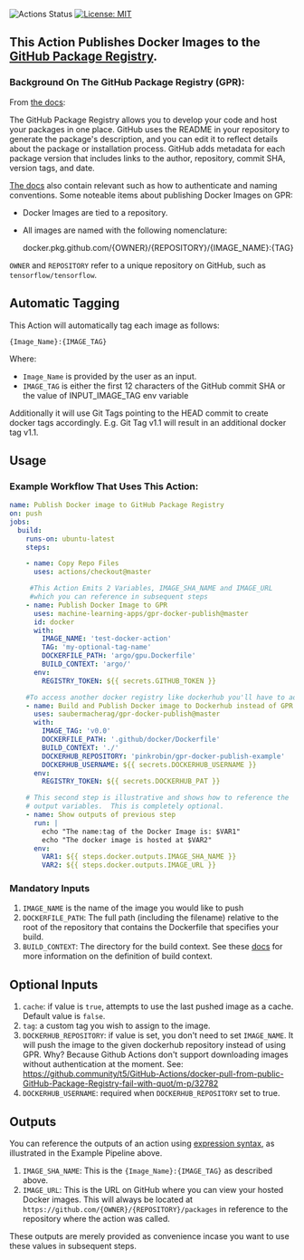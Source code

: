 ![Actions Status](https://github.com/machine-learning-apps/gpr-docker-publish/workflows/Tests/badge.svg) [![License: MIT](https://img.shields.io/badge/License-MIT-blue.svg)](https://github.com/machine-learning-apps/gpr-docker-publish/blob/master/LICENSE)


## This Action Publishes Docker Images to the [GitHub Package Registry](https://github.com/features/package-registry).  

### Background On The GitHub Package Registry (GPR):

From [the docs](https://help.github.com/en/articles/configuring-docker-for-use-with-github-package-registry):

The GitHub Package Registry allows you to develop your code and host your packages in one place.  GitHub uses the README in your repository to generate the package's description, and you can edit it to reflect details about the package or installation process. GitHub adds metadata for each package version that includes links to the author, repository, commit SHA, version tags, and date.

[The docs](https://help.github.com/en/articles/configuring-docker-for-use-with-github-package-registry) also contain relevant such as how to authenticate and naming conventions.  Some noteable items about publishing Docker Images on GPR:

- Docker Images are tied to a repository.  
- All images are named with the following nomenclature:

    docker.pkg.github.com/{OWNER}/{REPOSITORY}/{IMAGE_NAME}:{TAG}
    
`OWNER` and `REPOSITORY` refer to a unique repository on GitHub, such as `tensorflow/tensorflow`.


## Automatic Tagging

This Action will automatically tag each image as follows:

    {Image_Name}:{IMAGE_TAG}

Where:
- `Image_Name` is provided by the user as an input.
- `IMAGE_TAG` is either the first 12 characters of the GitHub commit SHA or the value of INPUT_IMAGE_TAG env variable

Additionally it will use Git Tags pointing to the HEAD commit to create docker tags accordingly. 
E.g. Git Tag v1.1 will result in an additional docker tag v1.1.

## Usage




### Example Workflow That Uses This Action:
```yaml
name: Publish Docker image to GitHub Package Registry
on: push
jobs:
  build:
    runs-on: ubuntu-latest 
    steps:

    - name: Copy Repo Files
      uses: actions/checkout@master

     #This Action Emits 2 Variables, IMAGE_SHA_NAME and IMAGE_URL 
     #which you can reference in subsequent steps
    - name: Publish Docker Image to GPR
      uses: machine-learning-apps/gpr-docker-publish@master
      id: docker
      with:
        IMAGE_NAME: 'test-docker-action'
        TAG: 'my-optional-tag-name'
        DOCKERFILE_PATH: 'argo/gpu.Dockerfile'
        BUILD_CONTEXT: 'argo/'
      env:
        REGISTRY_TOKEN: ${{ secrets.GITHUB_TOKEN }}

    #To access another docker registry like dockerhub you'll have to add `DOCKERHUB_UERNAME` and `DOCKERHUB_PAT` in github secrets.
    - name: Build and Publish Docker image to Dockerhub instead of GPR
      uses: saubermacherag/gpr-docker-publish@master
      with:
        IMAGE_TAG: 'v0.0'
        DOCKERFILE_PATH: '.github/docker/Dockerfile'
        BUILD_CONTEXT: './'
        DOCKERHUB_REPOSITORY: 'pinkrobin/gpr-docker-publish-example'
        DOCKERHUB_USERNAME: ${{ secrets.DOCKERHUB_USERNAME }}
      env:
        REGISTRY_TOKEN: ${{ secrets.DOCKERHUB_PAT }}

    # This second step is illustrative and shows how to reference the 
    # output variables.  This is completely optional.
    - name: Show outputs of previous step
      run: |
        echo "The name:tag of the Docker Image is: $VAR1"
        echo "The docker image is hosted at $VAR2"
      env:
        VAR1: ${{ steps.docker.outputs.IMAGE_SHA_NAME }}
        VAR2: ${{ steps.docker.outputs.IMAGE_URL }}
```

### Mandatory Inputs

1. `IMAGE_NAME` is the name of the image you would like to push  
2. `DOCKERFILE_PATH`: The full path (including the filename) relative to the root of the repository that contains the Dockerfile that specifies your build.
3. `BUILD_CONTEXT`: The directory for the build context.  See these [docs](https://docs.docker.com/engine/reference/commandline/build/) for more information on the definition of build context.

## Optional Inputs

1. `cache`: if value is `true`, attempts to use the last pushed image as a cache.  Default value is `false`.
2. `tag`: a custom tag you wish to assign to the image.
3. `DOCKERHUB_REPOSITORY`: if value is set, you don't need to set `IMAGE_NAME`. It will push the image to the given dockerhub repository instead of using GPR.
Why? Because Github Actions don't support downloading images without authentication at the moment. See: https://github.community/t5/GitHub-Actions/docker-pull-from-public-GitHub-Package-Registry-fail-with-quot/m-p/32782
4. `DOCKERHUB_USERNAME`: required when `DOCKERHUB_REPOSITORY` set to true.

## Outputs

You can reference the outputs of an action using [expression syntax](https://help.github.com/en/articles/contexts-and-expression-syntax-for-github-actions), as illustrated in the Example Pipeline above.

1. `IMAGE_SHA_NAME`: This is the `{Image_Name}:{IMAGE_TAG}` as described above.
2. `IMAGE_URL`: This is the URL on GitHub where you can view your hosted Docker images.  This will always be located at `https://github.com/{OWNER}/{REPOSITORY}/packages` in reference to the repository where the action was called.

These outputs are merely provided as convenience incase you want to use these values in subsequent steps.